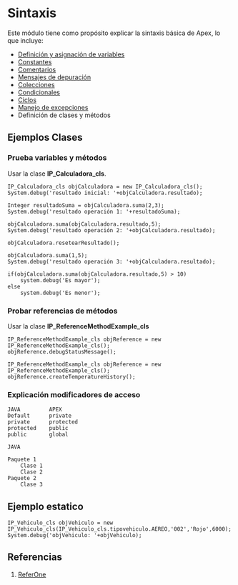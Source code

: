 # Sintaxis

Este módulo tiene como propósito explicar la sintaxis básica de Apex, lo que incluye:

- [Definición y asignación de variables](https://github.com/XSawdarkX/Curiosidades-Apex/edit/main/Sintaxis_Variables.md) 
- [Constantes](https://github.com/XSawdarkX/Curiosidades-Apex/blob/main/Sintaxis_Constantes.md)
- [Comentarios](https://github.com/XSawdarkX/Curiosidades-Apex/blob/main/Sintaxis_Constantes.md)
- [Mensajes de depuración](https://github.com/XSawdarkX/Curiosidades-Apex/blob/main/Sintaxis_Constantes.md)
- [Colecciones](https://github.com/XSawdarkX/Curiosidades-Apex/blob/main/Sintaxis_Colecciones.md)
- [Condicionales](https://github.com/XSawdarkX/Curiosidades-Apex/blob/main/Sintaxis_Condicionales.md)
- [Ciclos](https://github.com/XSawdarkX/Curiosidades-Apex/blob/main/Sintaxis_Ciclos.md)
- [Manejo de excepciones](https://github.com/XSawdarkX/Curiosidades-Apex/blob/main/Sintaxis_Excepciones.md)
- Definición de clases y métodos

## Ejemplos Clases

### Prueba variables y métodos

Usar la clase **IP_Calculadora_cls**. 

```Apex
IP_Calculadora_cls objCalculadora = new IP_Calculadora_cls();
System.debug('resultado inicial: '+objCalculadora.resultado);

Integer resultadoSuma = objCalculadora.suma(2,3);
System.debug('resultado operación 1: '+resultadoSuma);

objCalculadora.suma(objCalculadora.resultado,5);
System.debug('resultado operación 2: '+objCalculadora.resultado);

objCalculadora.resetearResultado();

objCalculadora.suma(1,5);
System.debug('resultado operación 3: '+objCalculadora.resultado);

if(objCalculadora.suma(objCalculadora.resultado,5) > 10)
    system.debug('Es mayor');
else
    system.debug('Es menor');
```

### Probar referencias de métodos

Usar la clase **IP_ReferenceMethodExample_cls**

```Apex
IP_ReferenceMethodExample_cls objReference = new IP_ReferenceMethodExample_cls();
objReference.debugStatusMessage();

IP_ReferenceMethodExample_cls objReference = new IP_ReferenceMethodExample_cls();
objReference.createTemperatureHistory();
```

### Explicación modificadores de acceso


```Apex
JAVA         APEX
Default      private
private      protected
protected    public
public       global 

JAVA

Paquete 1
	Clase 1
	Clase 2
Paquete 2
	Clase 3
```

## Ejemplo estatico

```Apex
IP_Vehiculo_cls objVehiculo = new IP_Vehiculo_cls(IP_Vehiculo_cls.tipovehiculo.AEREO,'002','Rojo',6000);
System.debug('objVehiculo: '+objVehiculo);
```


## Referencias

1. [ReferOne]()
